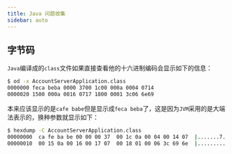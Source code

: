 ```yaml
---
title: Java 问题收集
sidebar: auto
---
```


## 字节码

`Java`编译成的`class`文件如果直接查看他的十六进制编码会显示如下的信息：

```bash
$ od -x AccountServerApplication.class
0000000 feca beba 0000 3700 1c00 000a 0004 0714
0000020 1500 000a 0016 0717 1800 0001 3c06 6e69
```

本来应该显示的是`cafe babe`但是显示成`feca beba`了，这是因为`JVM`采用的是大端法表示的，换种参数就显示如下：

```bash
$ hexdump -C AccountServerApplication.class
00000000  ca fe ba be 00 00 00 37  00 1c 0a 00 04 00 14 07  |.......7........|
00000010  00 15 0a 00 16 00 17 07  00 18 01 00 06 3c 69 6e  |.............<in|
```
